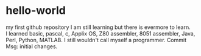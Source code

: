 # hello-world
my first github repository
I am still learning but there is evermore to learn.  
I learned basic, pascal, c, Applix OS, Z80 assembler, 8051 assembler, Java, Perl, Python, MATLAB. I still wouldn't call myself a programmer.
Commit Msg: initial changes.
